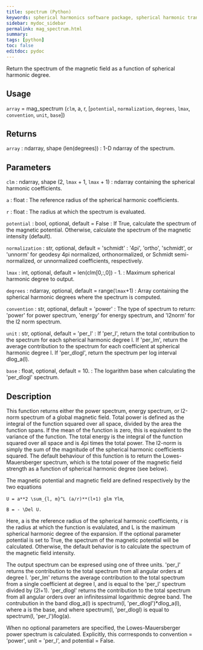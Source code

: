 ```yaml
---
title: spectrum (Python)
keywords: spherical harmonics software package, spherical harmonic transform, legendre functions, multitaper spectral analysis, fortran, Python, gravity, magnetic field
sidebar: mydoc_sidebar
permalink: mag_spectrum.html
summary:
tags: [python]
toc: false
editdoc: pydoc
---
```


Return the spectrum of the magnetic field as a function of spherical harmonic degree.

## Usage

`array` = mag_spectrum (`clm`, a, r, [`potential`, `normalization`, `degrees`, `lmax`, `convention`, `unit`, `base`])

## Returns

`array` : ndarray, shape (len(degrees))
:   1-D ndarray of the spectrum.

## Parameters

`clm` : ndarray, shape (2, `lmax` + 1, `lmax` + 1)
:   ndarray containing the spherical harmonic coefficients.

`a` : float
:   The reference radius of the spherical harmonic coefficients.

`r` : float
:   The radius at which the spectrum is evaluated.

`potential` : bool, optional, default = False
:   If True, calculate the spectrum of the magnetic potential. Otherwise, calculate the spectrum of the magnetic intensity (default).

`normalization` : str, optional, default = 'schmidt'
:   '4pi', 'ortho', 'schmidt', or 'unnorm' for geodesy 4pi normalized, orthonormalized, or Schmidt semi-normalized, or unnormalized coefficients, respectively.

`lmax` : int, optional, default = len(clm[0,:,0]) - 1.
:   Maximum spherical harmonic degree to output.

`degrees` : ndarray, optional, default = range(`lmax`+1)
:   Array containing the spherical harmonic degrees where the spectrum is computed.

`convention` : str, optional, default = 'power'
:   The type of spectrum to return: 'power' for power spectrum, 'energy' for energy spectrum, and 'l2norm' for the l2 norm spectrum.

`unit` : str, optional, default = 'per_l'
:   If 'per_l', return the total contribution to the spectrum for each spherical harmonic degree l. If 'per_lm', return the average contribution to the spectrum for each coefficient at spherical harmonic degree l. If 'per_dlogl', return the spectrum per log interval dlog_a(l).

`base` : float, optional, default = 10.
:    The logarithm base when calculating the 'per_dlogl' spectrum.

## Description

This function returns either the power spectrum, energy spectrum, or l2-norm spectrum of a global magnetic field. Total power is defined as the integral of the function squared over all space, divided by the area the function spans. If the mean of the function is zero, this is equivalent to the variance of the function. The total energy is the integral of the function squared over all space and is 4pi times the total power. The l2-norm is simply the sum of the magnitude of the spherical harmonic coefficients squared. The default behaviour of this function is to return the Lowes-Mauersberger spectrum, which is the total power of the magnetic field strength as a function of spherical harmonic degree (see below).

The magnetic potential and magnetic field are defined respectively by the two equations

`U = a**2 \sum_{l, m}^L (a/r)**(l+1) glm Ylm`,

`B = - \Del U.`

Here, a is the reference radius of the spherical harmonic coefficients, r is the radius at which the function is evalulated, and L is the maximum spherical harmonic degree of the expansion. If the optional parameter potential is set to True, the spectrum of the magnetic potential will be calculated. Otherwise, the default behavior is to calculate the spectrum of the magnetic field intensity.

The output spectrum can be expresed using one of three units. 'per_l' returns the contribution to the total spectrum from all angular orders at degree l. 'per_lm' returns the average contribution to the total spectrum from a single coefficient at degree l, and is equal to the 'per_l' spectrum divided by (2l+1). 'per_dlogl' returns the contribution to the total spectrum from all angular orders over an infinitessimal logarithmic degree band. The contrubution in the band dlog_a(l) is spectrum(l, 'per_dlogl')*dlog_a(l), where a is the base, and where spectrum(l, 'per_dlogl) is equal to spectrum(l, 'per_l')*l*log(a).

When no optional parameters are specified, the Lowes-Mauersberger power spectrum is calculated. Explicitly, this corrresponds to convention = 'power', unit = 'per_l', and potential = False.
